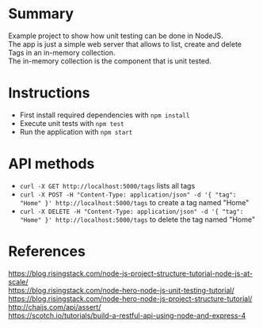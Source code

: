 # Summary
Example project to show how unit testing can be done in NodeJS.  
The app is just a simple web server that allows to list, create and delete Tags in an in-memory collection.  
The in-memory collection is the component that is unit tested.

# Instructions
* First install required dependencies with `npm install`
* Execute unit tests with `npm test`
* Run the application with `npm start`

# API methods
* `curl -X GET http://localhost:5000/tags` lists all tags
* `curl -X POST -H "Content-Type: application/json" -d '{ "tag": "Home" }' http://localhost:5000/tags` to create a tag named "Home"
* `curl -X DELETE -H "Content-Type: application/json" -d '{ "tag": "Home" }' http://localhost:5000/tags` to delete the tag named "Home"

# References
https://blog.risingstack.com/node-js-project-structure-tutorial-node-js-at-scale/  
https://blog.risingstack.com/node-hero-node-js-unit-testing-tutorial/  
https://blog.risingstack.com/node-hero-node-js-project-structure-tutorial/  
http://chaijs.com/api/assert/  
https://scotch.io/tutorials/build-a-restful-api-using-node-and-express-4